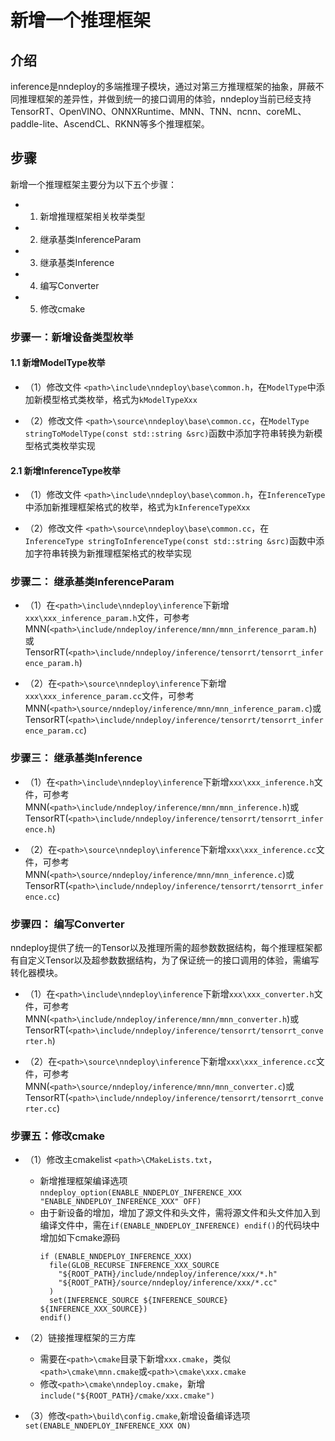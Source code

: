 # 新增一个推理框架


## 介绍

inference是nndeploy的多端推理子模块，通过对第三方推理框架的抽象，屏蔽不同推理框架的差异性，并做到统一的接口调用的体验，nndeploy当前已经支持TensorRT、OpenVINO、ONNXRuntime、MNN、TNN、ncnn、coreML、paddle-lite、AscendCL、RKNN等多个推理框架。


## 步骤

新增一个推理框架主要分为以下五个步骤：

+ 1. 新增推理框架相关枚举类型
+ 2. 继承基类InferenceParam
+ 3. 继承基类Inference
+ 4. 编写Converter
+ 5. 修改cmake


### 步骤一：新增设备类型枚举

#### 1.1 新增ModelType枚举
+ （1）修改文件 `<path>\include\nndeploy\base\common.h`，在`ModelType`中添加新模型格式类枚举，格式为`kModelTypeXxx` 

+ （2）修改文件 `<path>\source\nndeploy\base\common.cc`，在`ModelType stringToModelType(const std::string &src)`函数中添加字符串转换为新模型格式类枚举实现

#### 2.1 新增InferenceType枚举
+ （1）修改文件 `<path>\include\nndeploy\base\common.h`，在`InferenceType`中添加新推理框架格式的枚举，格式为`kInferenceTypeXxx` 

+ （2）修改文件 `<path>\source\nndeploy\base\common.cc`，在`InferenceType stringToInferenceType(const std::string &src)`函数中添加字符串转换为新推理框架格式的枚举实现


### 步骤二： 继承基类InferenceParam

+ （1）在`<path>\include\nndeploy\inference`下新增`xxx\xxx_inference_param.h`文件，可参考MNN(`<path>\include/nndeploy/inference/mnn/mnn_inference_param.h`)或TensorRT(`<path>\include/nndeploy/inference/tensorrt/tensorrt_inference_param.h`)

+ （2）在`<path>\source\nndeploy\inference`下新增`xxx\xxx_inference_param.cc`文件，可参考MNN(`<path>\source/nndeploy/inference/mnn/mnn_inference_param.c`)或TensorRT(`<path>\include/nndeploy/inference/tensorrt/tensorrt_inference_param.cc`)


### 步骤三： 继承基类Inference

+ （1）在`<path>\include\nndeploy\inference`下新增`xxx\xxx_inference.h`文件，可参考MNN(`<path>\include/nndeploy/inference/mnn/mnn_inference.h`)或TensorRT(`<path>\include/nndeploy/inference/tensorrt/tensorrt_inference.h`)

+ （2）在`<path>\source\nndeploy\inference`下新增`xxx\xxx_inference.cc`文件，可参考MNN(`<path>\source/nndeploy/inference/mnn/mnn_inference.c`)或TensorRT(`<path>\include/nndeploy/inference/tensorrt/tensorrt_inference.cc`)

### 步骤四： 编写Converter

nndeploy提供了统一的Tensor以及推理所需的超参数数据结构，每个推理框架都有自定义Tensor以及超参数数据结构，为了保证统一的接口调用的体验，需编写转化器模块。

+ （1）在`<path>\include\nndeploy\inference`下新增`xxx\xxx_converter.h`文件，可参考MNN(`<path>\include/nndeploy/inference/mnn/mnn_converter.h`)或TensorRT(`<path>\include/nndeploy/inference/tensorrt/tensorrt_converter.h`)

+ （2）在`<path>\source\nndeploy\inference`下新增`xxx\xxx_inference.cc`文件，可参考MNN(`<path>\source/nndeploy/inference/mnn/mnn_converter.c`)或TensorRT(`<path>\include/nndeploy/inference/tensorrt/tensorrt_converter.cc`)


### 步骤五：修改cmake 

+ （1）修改主cmakelist `<path>\CMakeLists.txt`，
  + 新增推理框架编译选项`nndeploy_option(ENABLE_NNDEPLOY_INFERENCE_XXX "ENABLE_NNDEPLOY_INFERENCE_XXX" OFF)`
  + 由于新设备的增加，增加了源文件和头文件，需将源文件和头文件加入到编译文件中，需在`if(ENABLE_NNDEPLOY_INFERENCE) endif()`的代码块中增加如下cmake源码
    ```shell
    if (ENABLE_NNDEPLOY_INFERENCE_XXX)
      file(GLOB_RECURSE INFERENCE_XXX_SOURCE
        "${ROOT_PATH}/include/nndeploy/inference/xxx/*.h"
        "${ROOT_PATH}/source/nndeploy/inference/xxx/*.cc"
      )
      set(INFERENCE_SOURCE ${INFERENCE_SOURCE} ${INFERENCE_XXX_SOURCE})
    endif()
    ```

+ （2）链接推理框架的三方库
  + 需要在`<path>\cmake`目录下新增`xxx.cmake`，类似`<path>\cmake\mnn.cmake`或`<path>\cmake\xxx.cmake`
  + 修改`<path>\cmake\nndeploy.cmake`，新增`include("${ROOT_PATH}/cmake/xxx.cmake")`

+ （3）修改`<path>\build\config.cmake`,新增设备编译选项`set(ENABLE_NNDEPLOY_INFERENCE_XXX ON)`